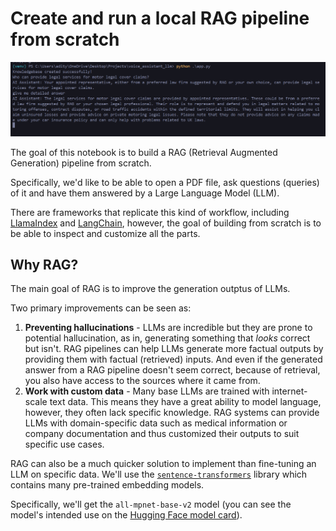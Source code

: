 # Create and run a local RAG pipeline from scratch

![alt text](image.png)

The goal of this notebook is to build a RAG (Retrieval Augmented Generation) pipeline from scratch.

Specifically, we'd like to be able to open a PDF file, ask questions (queries) of it and have them answered by a Large Language Model (LLM).

There are frameworks that replicate this kind of workflow, including [LlamaIndex](https://www.llamaindex.ai/) and [LangChain](https://www.langchain.com/), however, the goal of building from scratch is to be able to inspect and customize all the parts.

## Why RAG?

The main goal of RAG is to improve the generation outptus of LLMs.

Two primary improvements can be seen as:

1. **Preventing hallucinations** - LLMs are incredible but they are prone to potential hallucination, as in, generating something that _looks_ correct but isn't. RAG pipelines can help LLMs generate more factual outputs by providing them with factual (retrieved) inputs. And even if the generated answer from a RAG pipeline doesn't seem correct, because of retrieval, you also have access to the sources where it came from.
2. **Work with custom data** - Many base LLMs are trained with internet-scale text data. This means they have a great ability to model language, however, they often lack specific knowledge. RAG systems can provide LLMs with domain-specific data such as medical information or company documentation and thus customized their outputs to suit specific use cases.

RAG can also be a much quicker solution to implement than fine-tuning an LLM on specific data.
We'll use the [`sentence-transformers`](https://www.sbert.net/docs/installation.html) library which contains many pre-trained embedding models.

Specifically, we'll get the `all-mpnet-base-v2` model (you can see the model's intended use on the [Hugging Face model card](https://huggingface.co/sentence-transformers/all-mpnet-base-v2#intended-uses)).
